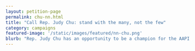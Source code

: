 ```yaml
---
layout: petition-page
permalink: chu-nn.html
title: "Call Rep. Judy Chu: stand with the many, not the few"
category: campaigns
featured-image: '/static/images/featured/nn-chu.png'
blurb: "Rep. Judy Chu has an opportunity to be a champion for the AAPI community on net neutrality."
---
```

<ul class="compact" id="phone-errors"></ul>

<link href='https://actionnetwork.org/css/style-embed-whitelabel.css' rel='stylesheet' type='text/css' />
<script>window.yepnope || document.write('<script src="https://actionnetwork.org/assets/yepnope154-min.js"><\/script>');</script>
<script src='https://actionnetwork.org/widgets/v2/petition/call-rep-judy-chu-stand-with-the-many-not-the-few?format=js&source=widget&style=full'></script>
<div id='can-petition-area-call-rep-judy-chu-stand-with-the-many-not-the-few' style='width: 100%'><!-- this div is the target for our HTML insertion --></div>
<script>
	$(document).ready(function() {
		$('#can-petition-area-call-rep-judy-chu-stand-with-the-many-not-the-few').on('can_embed_loaded', function() {
			document.getElementsByName("commit")[0].value = "Call Now";
			$(".action_sidebar h4").text("Take Action");
			var str = document.getElementsByClassName("action_status_running_total")[0].innerHTML;
			var txt = str.replace("Signatures Collected", "Calls Completed");
			document.getElementsByClassName("action_status_running_total")[0].innerHTML = txt;
		});
	});
</script>